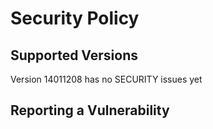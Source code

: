 # Security Policy

## Supported Versions

Version 14011208 has no SECURITY issues yet

## Reporting a Vulnerability

